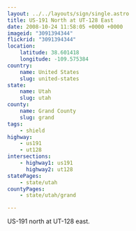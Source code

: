 ```yaml
---
layout: ../../layouts/sign/single.astro
title: US-191 North at UT-128 East
date: 2008-10-24 11:58:05 +0000 +0000
imageid: "3091394344"
flickrid: "3091394344"
location:
    latitude: 38.601418
    longitude: -109.575384
country:
    name: United States
    slug: united-states
state:
    name: Utah
    slug: utah
county:
    name: Grand County
    slug: grand
tags:
    - shield
highway:
    - us191
    - ut128
intersections:
    - highway1: us191
      highway2: ut128
statePages:
    - state/utah
countyPages:
    - state/utah/grand

---
```

US-191 north at UT-128 east.